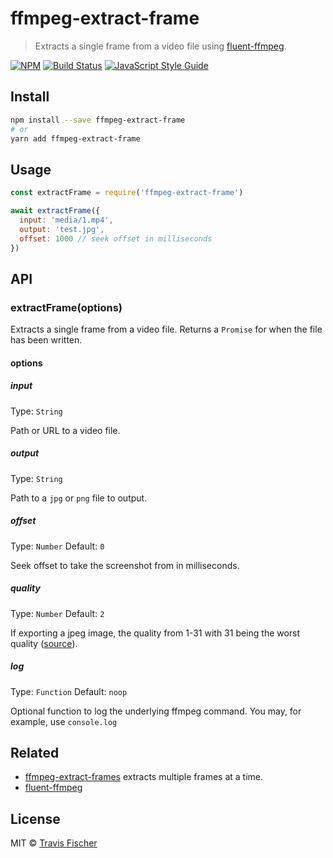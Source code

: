 # ffmpeg-extract-frame

> Extracts a single frame from a video file using [fluent-ffmpeg](https://github.com/fluent-ffmpeg/node-fluent-ffmpeg).

[![NPM](https://img.shields.io/npm/v/ffmpeg-extract-frame.svg)](https://www.npmjs.com/package/ffmpeg-extract-frame) [![Build Status](https://travis-ci.org/transitive-bullshit/ffmpeg-extract-frame.svg?branch=master)](https://travis-ci.org/transitive-bullshit/ffmpeg-extract-frame) [![JavaScript Style Guide](https://img.shields.io/badge/code_style-standard-brightgreen.svg)](https://standardjs.com)

## Install

```bash
npm install --save ffmpeg-extract-frame
# or
yarn add ffmpeg-extract-frame
```

## Usage

```js
const extractFrame = require('ffmpeg-extract-frame')

await extractFrame({
  input: 'media/1.mp4',
  output: 'test.jpg',
  offset: 1000 // seek offset in milliseconds
})
```

## API

### extractFrame(options)

Extracts a single frame from a video file. Returns a `Promise` for when the file has been written.

#### options

##### input

Type: `String`

Path or URL to a video file.

##### output

Type: `String`

Path to a `jpg` or `png` file to output.

##### offset

Type: `Number`
Default: `0`

Seek offset to take the screenshot from in milliseconds.

##### quality

Type: `Number`
Default: `2`

If exporting a jpeg image, the quality from 1-31 with 31 being the worst quality ([source](https://stackoverflow.com/questions/10225403/how-can-i-extract-a-good-quality-jpeg-image-from-an-h264-video-file-with-ffmpeg)).

##### log

Type: `Function`
Default: `noop`

Optional function to log the underlying ffmpeg command. You may, for example, use `console.log`

## Related

- [ffmpeg-extract-frames](https://github.com/transitive-bullshit/ffmpeg-extract-frames) extracts multiple frames at a time.
- [fluent-ffmpeg](https://github.com/fluent-ffmpeg/node-fluent-ffmpeg)

## License

MIT © [Travis Fischer](https://github.com/transitive-bullshit)
